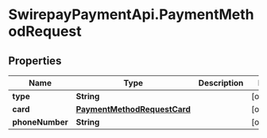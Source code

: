 # SwirepayPaymentApi.PaymentMethodRequest

## Properties

Name | Type | Description | Notes
------------ | ------------- | ------------- | -------------
**type** | **String** |  | [optional] 
**card** | [**PaymentMethodRequestCard**](PaymentMethodRequestCard.md) |  | [optional] 
**phoneNumber** | **String** |  | [optional] 



